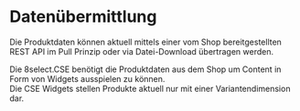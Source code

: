 # Datenübermittlung

Die Produktdaten können aktuell mittels einer vom Shop bereitgestellten REST API im Pull Prinzip oder via Datei-Download übertragen werden.

Die 8select.CSE benötigt die Produktdaten aus dem Shop um Content in Form von Widgets ausspielen zu können.  
Die CSE Widgets stellen Produkte aktuell nur mit einer Variantendimension dar. 

## 

